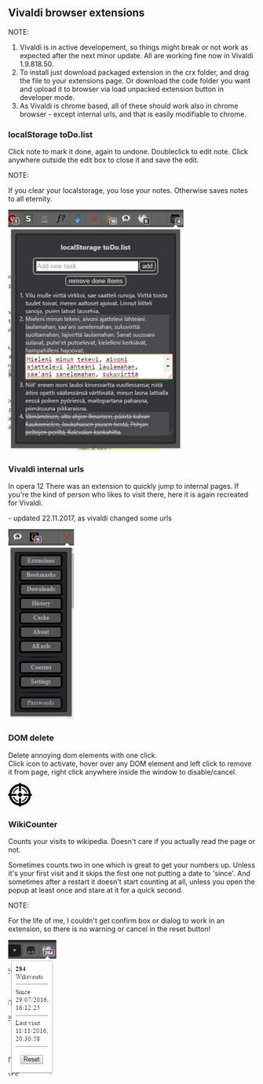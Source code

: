 ## Vivaldi browser extensions

NOTE:

1. Vivaldi is in active developement, so things might break or not work as expected after the next minor update. All are working fine now in Vivaldi 1.9.818.50.
2. To install just download packaged extension in the crx folder, and drag the file to your extensions page. Or download the code folder you want and upload it to browser via load unpacked extension button in developer mode.
3. As Vivaldi is chrome based, all of these should work also in chrome browser - except internal urls, and that is easily modifiable to chrome.


### localStorage toDo.list

Click note to mark it done, again to undone.
Doubleclick to edit note. Click anywhere outside the edit box to close it and save the edit.

NOTE:

If you clear your localstorage, you lose your notes. Otherwise saves notes to all eternity.

![todolist_pic.png](pics/todolist_pic.png)


### Vivaldi internal urls

In opera 12 There was an extension to quickly jump to internal pages.
If you're the kind of person who likes to visit there, here it is again recreated for Vivaldi.

\- updated 22.11.2017, as vivaldi changed some urls

![vivaldi_int_pic.png](pics/vivaldi_int_pic.png)

### DOM delete

Delete annoying dom elements with one click.  
Click icon to activate, hover over any DOM element and left click to remove it from page, right click anywhere inside the window to disable/cancel.

![domdelete48.png](DomDelete/domdelete48.png)

### WikiCounter

Counts your visits to wikipedia. Doesn't care if you actually read the page or not.

Sometimes counts two in one which is great to get your numbers up. Unless it's your first visit and it skips the first one not putting a date to 'since'. 
And sometimes after a restart it doesn't start counting at all, unless you open the popup at least once and stare at it for a quick second.

NOTE:

For the life of me, I couldn't get confirm box or dialog to work in an extension, so there is no warning or cancel in the reset button!

![wikivisits_pic.png](pics/wikivisits_pic.png)
